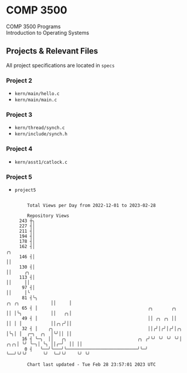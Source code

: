 # COMP 3500
COMP 3500 Programs  
Introduction to Operating Systems  
## Projects & Relevant Files
All project specifications are located in `specs`
### Project 2
- `kern/main/hello.c`
- `kern/main/main.c`
### Project 3
- `kern/thread/synch.c`
- `kern/include/synch.h`
### Project 4
- `kern/asst1/catlock.c`
### Project 5
- `project5`

```

        Total Views per Day from 2022-12-01 to 2023-02-28

        Repository Views
     243 ┼╮
     227 ┤│
     211 ┤│
     194 ┤│
     178 ┤│
     162 ┤│                                                                               ╭╮
     146 ┤│                                                                               ││
     130 ┤│                                                                               ││     ╭╮
     113 ┤│                                                                               ││     ││
      97 ┤│                                                                               ││     │╰
      81 ┤╰╮                                                             ╭╮ ╭╮            ││     │
      65 ┤ │                                          ╭╮       ╭╮        ││ │╰╮           ││   ╭╮│
      49 ┤ │                                          ││ ╭╮ ╭╮ ││        ││ │ │           ││╭╮╭╯││
      32 ┤ │    ╭╮                                    ││╭╯│╭╯│╭╯│╭╮      │╰╮│ │  ╭─╮  ╭╮  │╰╯││ ││
      16 ┤ ╰─╮  ││   ╭╮                           ╭╮ ╭╯╰╯ ╰╯ ╰╯ ╰╯│  ╭╮╭╮│ ╰╯ ╰─╮│ ╰╮ ││╭─╯  ││ ││
       0 ┤   ╰──╯╰───╯╰───────────────────────────╯╰─╯            ╰──╯╰╯╰╯      ╰╯  ╰─╯╰╯    ╰╯ ╰╯

        Chart last updated - Tue Feb 28 23:57:01 2023 UTC
        
```
